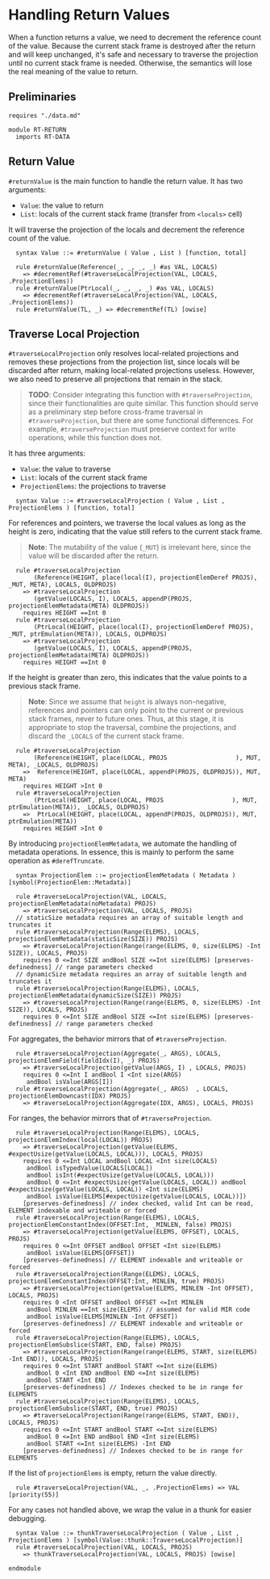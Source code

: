 # Handling Return Values

When a function returns a value, we need to decrement the reference count of the value. Because the current stack frame is destroyed after the return and will keep unchanged, it's safe and necessary to traverse the projection until no current stack frame is needed. Otherwise, the semantics will lose the real meaning of the value to return.

## Preliminaries

```k
requires "./data.md"

module RT-RETURN
  imports RT-DATA
```

## Return Value

`#returnValue` is the main function to handle the return value. It has two arguments:
- `Value`: the value to return
- `List`: locals of the current stack frame (transfer from `<locals>` cell)

It will traverse the projection of the locals and decrement the reference count of the value.

```k
  syntax Value ::= #returnValue ( Value , List ) [function, total]
  
  rule #returnValue(Reference(_, _, _, _) #as VAL, LOCALS)
    => #decrementRef(#traverseLocalProjection(VAL, LOCALS, .ProjectionElems))
  rule #returnValue(PtrLocal(_, _, _, _) #as VAL, LOCALS)
    => #decrementRef(#traverseLocalProjection(VAL, LOCALS, .ProjectionElems))
  rule #returnValue(TL, _) => #decrementRef(TL) [owise]
```

## Traverse Local Projection

`#traverseLocalProjection` only resolves local-related projections and removes these projections from the projection list, since locals will be discarded after return, making local-related projections useless. However, we also need to preserve all projections that remain in the stack.

> **TODO**: Consider integrating this function with `#traverseProjection`, since their functionalities are quite similar. This function should serve as a preliminary step before cross-frame traversal in `#traverseProjection`, but there are some functional differences. For example, `#traverseProjection` must preserve context for write operations, while this function does not.

It has three arguments:
- `Value`: the value to traverse
- `List`: locals of the current stack frame
- `ProjectionElems`: the projections to traverse

```k
  syntax Value ::= #traverseLocalProjection ( Value , List , ProjectionElems ) [function, total]
```

For references and pointers, we traverse the local values as long as the height is zero, indicating that the value still refers to the current stack frame. 

> **Note**: The mutability of the value (`_MUT`) is irrelevant here, since the value will be discarded after the return.

```k
  rule #traverseLocalProjection
       (Reference(HEIGHT, place(local(I), projectionElemDeref PROJS), _MUT, META), LOCALS, OLDPROJS)
    => #traverseLocalProjection
       (getValue(LOCALS, I), LOCALS, appendP(PROJS, projectionElemMetadata(META) OLDPROJS))
    requires HEIGHT ==Int 0
  rule #traverseLocalProjection
       (PtrLocal(HEIGHT, place(local(I), projectionElemDeref PROJS), _MUT, ptrEmulation(META)), LOCALS, OLDPROJS)
    => #traverseLocalProjection
       (getValue(LOCALS, I), LOCALS, appendP(PROJS, projectionElemMetadata(META) OLDPROJS))
    requires HEIGHT ==Int 0
```

If the height is greater than zero, this indicates that the value points to a previous stack frame.

> **Note**: Since we assume that `height` is always non-negative, references and pointers can only point to the current or previous stack frames, never to future ones. Thus, at this stage, it is appropriate to stop the traversal, combine the projections, and discard the `_LOCALS` of the current stack frame.

```k
  rule #traverseLocalProjection
       (Reference(HEIGHT, place(LOCAL, PROJS                   ), MUT, META), _LOCALS, OLDPROJS)
    =>  Reference(HEIGHT, place(LOCAL, appendP(PROJS, OLDPROJS)), MUT, META)
    requires HEIGHT >Int 0
  rule #traverseLocalProjection
       (PtrLocal(HEIGHT, place(LOCAL, PROJS                   ), MUT, ptrEmulation(META)), _LOCALS, OLDPROJS)
    =>  PtrLocal(HEIGHT, place(LOCAL, appendP(PROJS, OLDPROJS)), MUT, ptrEmulation(META))
    requires HEIGHT >Int 0
```

By introducing `projectionElemMetadata`, we automate the handling of metadata operations. In essence, this is mainly to perform the same operation as `#derefTruncate`.

```k
  syntax ProjectionElem ::= projectionElemMetadata ( Metadata ) [symbol(ProjectionElem::Metadata)]

  rule #traverseLocalProjection(VAL, LOCALS, projectionElemMetadata(noMetadata) PROJS)
    => #traverseLocalProjection(VAL, LOCALS, PROJS)
  // staticSize metadata requires an array of suitable length and truncates it
  rule #traverseLocalProjection(Range(ELEMS), LOCALS, projectionElemMetadata(staticSize(SIZE)) PROJS)
    => #traverseLocalProjection(Range(range(ELEMS, 0, size(ELEMS) -Int SIZE)), LOCALS, PROJS)
    requires 0 <=Int SIZE andBool SIZE <=Int size(ELEMS) [preserves-definedness] // range parameters checked
  // dynamicSize metadata requires an array of suitable length and truncates it
  rule #traverseLocalProjection(Range(ELEMS), LOCALS, projectionElemMetadata(dynamicSize(SIZE)) PROJS)
    => #traverseLocalProjection(Range(range(ELEMS, 0, size(ELEMS) -Int SIZE)), LOCALS, PROJS)
    requires 0 <=Int SIZE andBool SIZE <=Int size(ELEMS) [preserves-definedness] // range parameters checked
```

For aggregates, the behavior mirrors that of `#traverseProjection`.

```k
  rule #traverseLocalProjection(Aggregate(_, ARGS), LOCALS, projectionElemField(fieldIdx(I), _) PROJS)
    => #traverseLocalProjection(getValue(ARGS, I) , LOCALS, PROJS)
    requires 0 <=Int I andBool I <Int size(ARGS) 
     andBool isValue(ARGS[I])
  rule #traverseLocalProjection(Aggregate(_, ARGS)  , LOCALS, projectionElemDowncast(IDX) PROJS)
    => #traverseLocalProjection(Aggregate(IDX, ARGS), LOCALS, PROJS)
```

For ranges, the behavior mirrors that of `#traverseProjection`.

```k
  rule #traverseLocalProjection(Range(ELEMS), LOCALS, projectionElemIndex(local(LOCAL)) PROJS)
    => #traverseLocalProjection(getValue(ELEMS, #expectUsize(getValue(LOCALS, LOCAL))), LOCALS, PROJS)
    requires 0 <=Int LOCAL andBool LOCAL <Int size(LOCALS)
     andBool isTypedValue(LOCALS[LOCAL])
     andBool isInt(#expectUsize(getValue(LOCALS, LOCAL)))
     andBool 0 <=Int #expectUsize(getValue(LOCALS, LOCAL)) andBool #expectUsize(getValue(LOCALS, LOCAL)) <Int size(ELEMS)
     andBool isValue(ELEMS[#expectUsize(getValue(LOCALS, LOCAL))])
    [preserves-definedness] // index checked, valid Int can be read, ELEMENT indexable and writeable or forced
  rule #traverseLocalProjection(Range(ELEMS), LOCALS, projectionElemConstantIndex(OFFSET:Int, _MINLEN, false) PROJS)
    => #traverseLocalProjection(getValue(ELEMS, OFFSET), LOCALS, PROJS)
    requires 0 <=Int OFFSET andBool OFFSET <Int size(ELEMS)
     andBool isValue(ELEMS[OFFSET])
    [preserves-definedness] // ELEMENT indexable and writeable or forced
  rule #traverseLocalProjection(Range(ELEMS), LOCALS, projectionElemConstantIndex(OFFSET:Int, MINLEN, true) PROJS)
    => #traverseLocalProjection(getValue(ELEMS, MINLEN -Int OFFSET), LOCALS, PROJS)
    requires 0 <Int OFFSET andBool OFFSET <=Int MINLEN
     andBool MINLEN ==Int size(ELEMS) // assumed for valid MIR code
     andBool isValue(ELEMS[MINLEN -Int OFFSET])
    [preserves-definedness] // ELEMENT indexable and writeable or forced
  rule #traverseLocalProjection(Range(ELEMS), LOCALS, projectionElemSubslice(START, END, false) PROJS)
    => #traverseLocalProjection(Range(range(ELEMS, START, size(ELEMS) -Int END)), LOCALS, PROJS)
    requires 0 <=Int START andBool START <=Int size(ELEMS)
     andBool 0 <Int END andBool END <=Int size(ELEMS)
     andBool START <Int END
    [preserves-definedness] // Indexes checked to be in range for ELEMENTS
  rule #traverseLocalProjection(Range(ELEMS), LOCALS, projectionElemSubslice(START, END, true) PROJS)
    => #traverseLocalProjection(Range(range(ELEMS, START, END)), LOCALS, PROJS)
    requires 0 <=Int START andBool START <=Int size(ELEMS)
     andBool 0 <=Int END andBool END <Int size(ELEMS)
     andBool START <=Int size(ELEMS) -Int END
    [preserves-definedness] // Indexes checked to be in range for ELEMENTS
```

If the list of `projectionElems` is empty, return the value directly.

```k
  rule #traverseLocalProjection(VAL, _, .ProjectionElems) => VAL [priority(55)]
```

For any cases not handled above, we wrap the value in a thunk for easier debugging.

```k
  syntax Value ::= thunkTraverseLocalProjection ( Value , List , ProjectionElems ) [symbol(Value::thunk::TraverseLocalProjection)]
  rule #traverseLocalProjection(VAL, LOCALS, PROJS)
    => thunkTraverseLocalProjection(VAL, LOCALS, PROJS) [owise]
```

```k
endmodule
```
